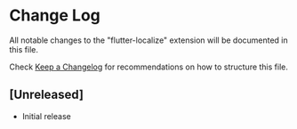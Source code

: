 # Change Log

All notable changes to the "flutter-localize" extension will be documented in this file.

Check [Keep a Changelog](http://keepachangelog.com/) for recommendations on how to structure this file.

## [Unreleased]

- Initial release